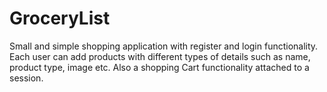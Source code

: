 # GroceryList
Small and simple shopping application with register and login functionality. Each user can add products with different types of details such as
name, product type, image etc. Also a shopping Cart functionality attached to a session.

